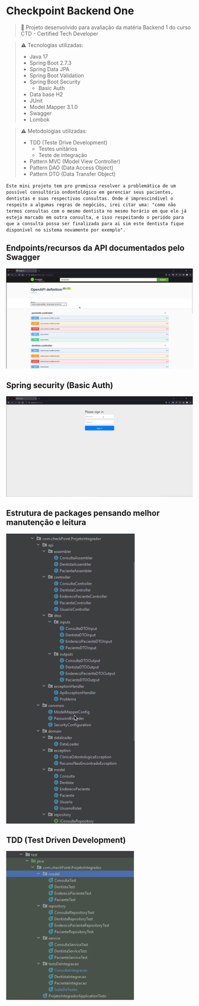 # **Checkpoint Backend One**

> 📝
> Projeto desenvolvido para avaliação da matéria Backend 1 do curso CTD - Certified Tech Developer

> ⚠️
> Tecnologias utilizadas: 
> - Java 17
> - Spring Boot 2.7.3
> - Spring Data JPA
> - Spring Boot Validation
> - Spring Boot Security
>     - Basic Auth
> - Data base H2
> - JUnit
> - Model Mapper 3.1.0
> - Swagger
> - Lombok

> ⚠️
> Metodologias utilizadas:
>  - TDD (Teste Drive Development)
>    - Testes unitários
>    - Teste de integração 
>  - Pattern MVC (Model View Controller)
>  - Pattern DAO (Data Access Object)
>  - Pattern DTO (Data Transfer Object)

` Este mini projeto tem pro premissa resolver a problemática de um possível consultório ondontológico em gerenciar seus pacientes, dentistas e suas respectivas consultas. Onde é imprescindível o respeito a algumas regras de negócios, irei citar uma: "como não termos consultas com o mesmo dentista no mesmo horário em que ele já esteja marcado em outra consulta, e isso respeitando o periódo para que a consulta possa ser finalizada para ai sim este dentista fique disponível no sistema novamente por exemplo". `

## Endpoints/recursos da API documentados pelo Swagger
![Endpoints documentados pelo Swagger](./documentation/assets/img/swagger.png)

## Spring security (Basic Auth)
![Login padrão spring security](./documentation/assets/img/login.png)

## Estrutura de packages pensando melhor manutenção e leitura
![estrutura packages](./documentation/assets/img/estruturaCode.png)

## TDD (Test Driven Development)
![estrutura dos testes](./documentation/assets/img/estruturaTest.png)